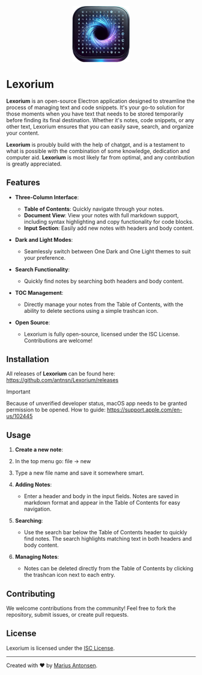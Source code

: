 

<p align="center">
  <img width=30%; src="assets/icon.png">
</p>

<p align="center">
  <h1>Lexorium</h1>
</p>

**Lexorium** is an open-source Electron application designed to streamline the process of managing text and code snippets. It's your go-to solution for those moments when you have text that needs to be stored temporarily before finding its final destination. Whether it's notes, code snippets, or any other text, Lexorium ensures that you can easily save, search, and organize your content.


**Lexorium** is proubly build with the help of chatgpt, and is a testament to what is possible with the combination of some knowledge, dedication and computer aid. **Lexorium** is most likely far from optimal, and any contribution is greatly appreciated. 


## Features

- **Three-Column Interface**:

  - **Table of Contents**: Quickly navigate through your notes.
  - **Document View**: View your notes with full markdown support, including syntax highlighting and copy functionality for code blocks.
  - **Input Section**: Easily add new notes with headers and body content.

- **Dark and Light Modes**:

  - Seamlessly switch between One Dark and One Light themes to suit your preference.

- **Search Functionality**:

  - Quickly find notes by searching both headers and body content.

- **TOC Management**:

  - Directly manage your notes from the Table of Contents, with the ability to delete sections using a simple trashcan icon.

- **Open Source**:
  - Lexorium is fully open-source, licensed under the ISC License. Contributions are welcome!

## Installation

All releases of **Lexorium** can be found here: https://github.com/antnsn/Lexorium/releases

> [!IMPORTANT]  
> Because of unverified developer status, macOS app needs to be granted permission to be opened. 
> How to guide: https://support.apple.com/en-us/102445

## Usage

1. **Create a new note**: 
  1. In the top menu go: file -> new
  2. Type a new file name and save it somewhere smart.

1. **Adding Notes**:

   - Enter a header and body in the input fields. Notes are saved in markdown format and appear in the Table of Contents for easy navigation.

2. **Searching**:

   - Use the search bar below the Table of Contents header to quickly find notes. The search highlights matching text in both headers and body content.

3. **Managing Notes**:
   - Notes can be deleted directly from the Table of Contents by clicking the trashcan icon next to each entry.

## Contributing

We welcome contributions from the community! Feel free to fork the repository, submit issues, or create pull requests.

## License

Lexorium is licensed under the [ISC License](LICENSE).

---

Created with ❤️ by [Marius Antonsen](https://github.com/antnsn).
